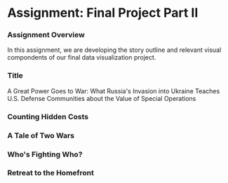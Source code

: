 # Assignment: Final Project Part II

### Assignment Overview

In this assignment, we are developing the story outline and relevant visual compondents of our final data visualization project.

### Title

A Great Power Goes to War:  What Russia's Invasion into Ukraine Teaches U.S. Defense Communities about the Value of Special Operations

### Counting Hidden Costs

<div class="flourish-embed flourish-map" data-src="visualisation/15217111" data-width="75%" data-height="115%"><script src="https://public.flourish.studio/resources/embed.js"></script></div>

### A Tale of Two Wars

<div class="flourish-embed flourish-heatmap" data-src="visualisation/15217050"><script src="https://public.flourish.studio/resources/embed.js"></script></div>

### Who's Fighting Who?

<div class="flourish-embed flourish-bar-chart-race" data-src="visualisation/15225970"><script src="https://public.flourish.studio/resources/embed.js"></script></div>

### Retreat to the Homefront

<div class="flourish-embed flourish-chart" data-src="visualisation/15228490"><script src="https://public.flourish.studio/resources/embed.js"></script></div>

